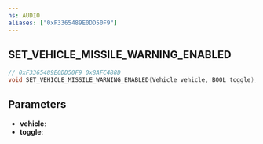 ```yaml
---
ns: AUDIO
aliases: ["0xF3365489E0DD50F9"]
---
```

## SET_VEHICLE_MISSILE_WARNING_ENABLED

```c
// 0xF3365489E0DD50F9 0x8AFC488D
void SET_VEHICLE_MISSILE_WARNING_ENABLED(Vehicle vehicle, BOOL toggle);
```

## Parameters
* **vehicle**: 
* **toggle**: 

